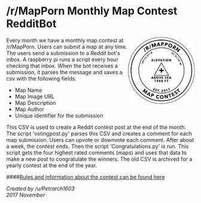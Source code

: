 #                                       /r/MapPorn Monthly Map Contest RedditBot

<img align="right" width="178" height="178"
     title="Size Limit logo" src="misc_images/01.png">


Every month we have a monthly map contest at /r/MapPorn. Users can submit a map at any time. The users send a submission to a Reddit bot's inbox. A raspberry pi runs a script every hour checking that inbox. When the bot receives a submission, it parses the message and saves a csv with the following fields:

 * Map Name
 * Map Image URL
 * Map Description
 * Map Author
 * Unique identifier for the submission

This CSV is used to create a Reddit contest post at the end of the month. The script 'votingpost.py' parses this CSV and creates a comment for each map submission. Users can upvote or downvote each comment. After about a week, the contest ends. Then the script 'Congratulations.py' is run. This script gets the four highest rated comments (maps) and uses that data to make a new post to congratulate the winners. The old CSV is archived for a yearly contest at the end of the year.

   
   
####[Rules and information about the contest can be found here](https://www.reddit.com/r/MapPorn/wiki/meta/contest)


_Created by /u/Petrarch1603   
2017 November_
